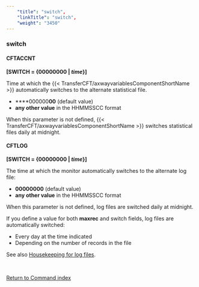 ```yaml
---
    "title": "switch",
    "linkTitle": "switch",
    "weight": "3450"
---
```

<span id="switch"></span>

### switch

#### CFTACCNT

**[SWITCH = {<span class="underline">00000000</span> &#124; *time*}]**

Time at which the {{< TransferCFT/axwayvariablesComponentShortName  >}}
automatically switches to the alternate statistical file.

- ****000000**00**
    (default value)
- ****any
    other value**** in the HHMMSSCC format

When this parameter is not defined, {{< TransferCFT/axwayvariablesComponentShortName  >}} switches statistical
files daily at midnight.

#### CFTLOG

**[SWITCH = {<span class="underline">00000000</span> &#124; *time*}]**

The time at which the monitor automatically switches to the alternate
log file:

- ****00000000****
    (default value)
- ****any
    other value**** in the HHMMSSCC format

When this parameter is not defined, log files are switched daily at
midnight.

If you define a value for both ****maxrec****
and switch fields, log files are automatically switched:

- Every
    day at the time indicated
- Depending
    on the number of records in the file

See also [Housekeeping for log files](../../../../admin_intro/admin_monitoring_intro/housekeeping_logs).

 

[Return to Command index](../../)
